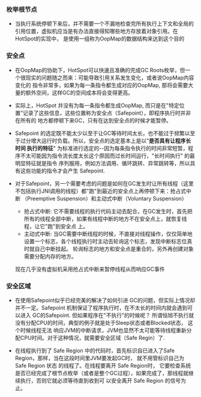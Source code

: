### 枚举根节点
* 当执行系统停顿下来后，并不需要一个不漏地检查完所有执行上下文和全局的引用位置，虚拟机应当是有办法直接得知哪些地方存放着对象引用。在HotSpot的实现中，
是使用一组称为OopMap的数据结构来达到这个目的

### 安全点
* 在OopMap的协助下，HotSpot可以快速且准确的完成GC Roots枚举，但一个很现实的问题随之而来：可能导致引用关系发生变化，或者说OopMap内容变化的
指令非常多，如果为每一条指令都生成对应的OopMap, 那将会需要大量的额外空间，这样GC的空间成本将会变得更高。

* 实际上，HotSpot 并没有为每一条指令都生成OopMap, 而只是在"特定位置"记录了这些信息，这些位置称为安全点（Safepoint），即程序执行时并非在所有的
地方都停顿下来GC，只有在达到安全点的时候才能暂停。

* Safepoint 的选定既不能太少以至于让GC等待时间太长，也不能过于频繁以至于过分增大运行时负载。所以，安全点的选定基本上是以"**是否具有让程序长时间
执行的特征**" 为标准进行选定的--因为每条指令执行的时间非常短暂，程序不太可能因为指令流长度太长这个原因而过长时间运行，"长时间执行" 的最明显特征就是指令
序列服用，例如方法调用、循环跳转、异常跳转等，所以具有这些功能的指令才会产生 Safepoint.

* 对于Safepoint，另一个需要考虑的问题是如何在GC发生时让所有线程（这里不包括执行JNI调用的线程）都"跑"到最近的安全点上再停顿下来：抢占式中断
（Preemptive Suspension）和主动式中断（Voluntary Suspension）
  * 抢占式中断: 它不需要线程的执行代码主动去配合，在GC发生时，首先把所有的线程全部中断，如果有线程中断的地方不在安全点上，就恢复线程，让它"跑"到安全点
  上。
  * 主动式中断: 当GC需要中断线程的时候，不直接对线程操作，仅仅简单地设置一个标志，各个线程执行时主动去轮询这个标志，发现中断标志位真时就自己中断挂起。
  轮询标志的地方和安全点是重合的，另外再创建对象需要分配内存的地方。
  
  现在几乎没有虚拟机采用抢占式中断来暂停线程从而响应GC事件

### 安全区域
* 在使用Safepoint似乎已经完美的解决了如何引进 GC的问题，但实际上情况却并不一定。Safepoint 机制保证了程序执行时，在不太长的时间内就会遇到可以进入
GC的Safepoint. 但如果程序在"不执行"的时候呢？ 所谓恒旭不执行就没有分配CPU的时间，典型的例子就是处于Sleep状态或者Blocked状态， 这个时候线程无法
响应JVM的中断请求，JVM也显然不太可能等待线程重新分配CPU时间。对于这种情况，就需要安全区域（Safe Regin）了.

* 在线程执行到了 Safe Region 中的代码时，首先标识自已进入了Safe Region，那样，当在这段时间里JVM要发起GC时， 就不用管标识自己为Safe Region 状态
的线程了。在线程要离开 Safe Region时， 它要检查系统是否已经完成了根节点枚举（或者是整个GC过程），如果完成了，那线程就继续执行，否则它就必须等待直到收到可
以安全离开 Safe Region 的信号为止。